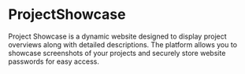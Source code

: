 # ProjectShowcase

Project Showcase is a dynamic website designed to display project overviews along with detailed descriptions. The platform allows you to showcase screenshots of your projects and securely store website passwords for easy access.
